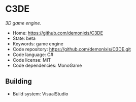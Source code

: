 # C3DE

_3D game engine._

- Home: https://github.com/demonixis/C3DE
- State: beta
- Keywords: game engine
- Code repository: https://github.com/demonixis/C3DE.git
- Code language: C#
- Code license: MIT
- Code dependencies: MonoGame

## Building

- Build system: VisualStudio

